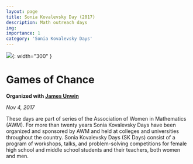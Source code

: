 ```yaml
---
layout: page
title: Sonia Kovalevsky Day (2017)
description: Math outreach days
img: 
importance: 1
category: 'Sonia Kovalevsky Days'
---
```


![]({{site.baseurl}}/assets/img/sonia-2017.jpg){: width="300" }

# Games of Chance

**Organized with [James Unwin](http://unwin.people.uic.edu/James_Unwin.html)**

*Nov 4, 2017*

These days are part of series of the Association of Women in Mathematics (AWM). For more than twenty years Sonia Kovalevsky Days have been organized and sponsored by AWM and held at colleges and universities throughout the country. Sonia Kovalevsky Days (SK Days) consist of a program of workshops, talks, and problem-solving competitions for female high school and middle school students and their teachers, both women and men. 

